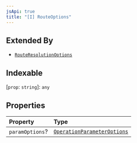 ```yaml
---
jsApi: true
title: "[I] RouteOptions"
---
```


## Extended By

- [`RouteResolutionOptions`](Interface.RouteResolutionOptions.md)

## Indexable

\[`prop`: `string`\]: `any`

## Properties

| Property        | Type                                                                  |
| :-------------- | :-------------------------------------------------------------------- |
| `paramOptions`? | [`OperationParameterOptions`](Interface.OperationParameterOptions.md) |
